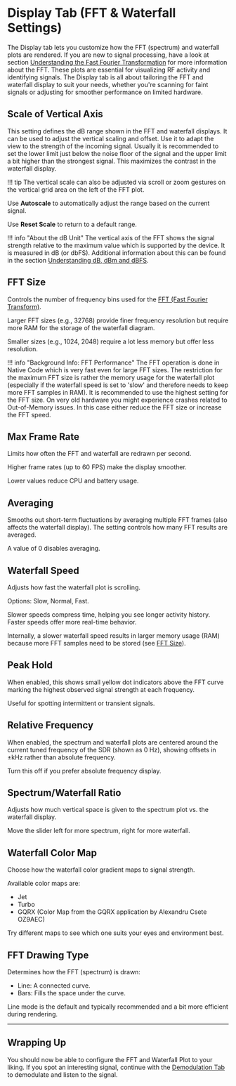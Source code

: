 # Display Tab (FFT & Waterfall Settings)

The Display tab lets you customize how the FFT (spectrum) and waterfall plots
are rendered. If you are new to signal processing, have a look at section
[Understanding the Fast Fourier
Transformation](./advanced.md#understanding-the-fast-fourier-transformation)
for more information about the FFT. These plots are essential for visualizing
RF activity and identifying signals. The Display tab is all about tailoring the
FFT and waterfall display to suit your needs, whether you're scanning for faint signals or
adjusting for smoother performance on limited hardware.

## Scale of Vertical Axis

This setting defines the dB range shown in the FFT and waterfall displays.
It can be used to adjust the vertical scaling and offset. Use it to adapt
the view to the strength of the incoming signal. Usually it is recommended
to set the lower limit just below the noise floor of the signal and the upper
limit a bit higher than the strongest signal. This maximizes the contrast in
the waterfall display.

!!! tip 
    The vertical scale can also be adjusted via scroll or zoom gestures on the
    vertical grid area on the left of the FFT plot.

Use **Autoscale** to automatically adjust the range based on the current signal.

Use **Reset Scale** to return to a default range.

!!! info "About the dB Unit"
    The vertical axis of the FFT shows the signal strength relative to the
    maximum value which is supported by the device. It is measured in dB (or
    dbFS). Additional information about this can be found in the section
    [Understanding dB, dBm and dBFS](./advanced.md#understanding-db-dbm-and-dbfs).


## FFT Size

Controls the number of frequency bins used for the [FFT (Fast Fourier Transform)](./advanced.md#understanding-the-fast-fourier-transformation).

Larger FFT sizes (e.g., 32768) provide finer frequency resolution but require
more RAM for the storage of the waterfall diagram.

Smaller sizes (e.g., 1024, 2048) require a lot less memory but offer less resolution.

!!! info "Background Info: FFT Performance"
    The FFT operation is done in Native Code which is very fast even for large FFT
    sizes. The restriction for the maximum FFT size is rather the memory usage for
    the waterfall plot (especially if the waterfall speed is set to 'slow' and
    therefore needs to keep more FFT samples in RAM). It is recommended to use the
    highest setting for the FFT size. On very old hardware you might experience
    crashes related to Out-of-Memory issues. In this case either reduce the FFT
    size or increase the FFT speed.

## Max Frame Rate

Limits how often the FFT and waterfall are redrawn per second.

Higher frame rates (up to 60 FPS) make the display smoother.

Lower values reduce CPU and battery usage.

## Averaging

Smooths out short-term fluctuations by averaging multiple FFT frames (also
affects the waterfall display). The setting controls how many FFT results are averaged.

A value of 0 disables averaging.

## Waterfall Speed

Adjusts how fast the waterfall plot is scrolling.

Options: Slow, Normal, Fast.

Slower speeds compress time, helping you see longer activity history.
Faster speeds offer more real-time behavior.

Internally, a slower waterfall speed results in larger memory usage (RAM)
because more FFT samples need to be stored (see [FFT Size](#fft-size)).

## Peak Hold

When enabled, this shows small yellow dot indicators above the FFT curve
marking the highest observed signal strength at each frequency.

Useful for spotting intermittent or transient signals.

## Relative Frequency

When enabled, the spectrum and waterfall plots are centered around the current
tuned frequency of the SDR (shown as 0 Hz), showing offsets in ±kHz rather than absolute frequency.

Turn this off if you prefer absolute frequency display.

## Spectrum/Waterfall Ratio

Adjusts how much vertical space is given to the spectrum plot vs. the waterfall display.

Move the slider left for more spectrum, right for more waterfall.

## Waterfall Color Map

Choose how the waterfall color gradient maps to signal strength.

Available color maps are:

- Jet
- Turbo
- GQRX (Color Map from the GQRX application by Alexandru Csete OZ9AEC)

Try different maps to see which one suits your eyes and environment best.

## FFT Drawing Type

Determines how the FFT (spectrum) is drawn:

- Line: A connected curve.
- Bars: Fills the space under the curve.

Line mode is the default and typically recommended and a bit more efficient
during rendering.

---

## Wrapping Up

You should now be able to configure the FFT and Waterfall Plot to your liking.
If you spot an interesting signal, continue with the [Demodulation
Tab](./demodulation.md) to demodulate and listen to the signal.
